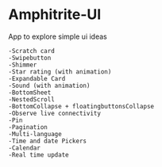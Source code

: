 # Amphitrite-UI
App to explore simple ui ideas

    -Scratch card
    -Swipebutton
    -Shimmer
    -Star rating (with animation)
    -Expandable Card
    -Sound (with animation)
    -BottomSheet
    -NestedScroll
    -BottomCollapse + floatingbuttonsCollapse
    -Observe live connectivity
    -Pin
    -Pagination
    -Multi-language
    -Time and date Pickers
    -Calendar
    -Real time update